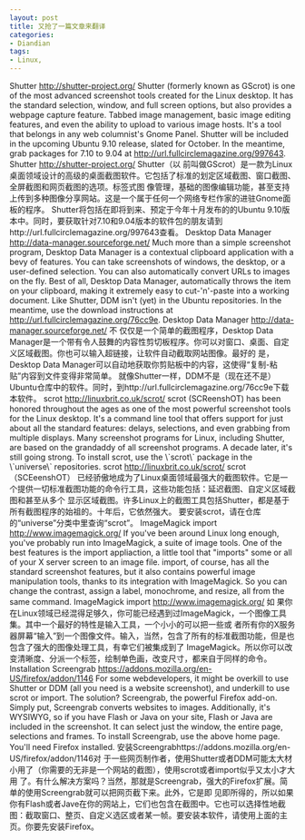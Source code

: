 ```yaml
---
layout: post
title: 又抢了一篇文章来翻译
categories:
- Diandian
tags:
- Linux, 
---
```

Shutter http://shutter-project.org/ Shutter (formerly known as GScrot) is one of the most advanced screenshot tools created for the Linux desktop. It has the standard selection, window, and full screen options, but also provides a webpage capture feature. Tabbed image management, basic image editing features, and even the ability to upload to various image hosts. It's a tool that belongs in any web columnist's Gnome Panel. Shutter will be included in the upcoming Ubuntu 9.10 release, slated for October. In the meantime, grab packages for 7.10 to 9.04 at http://url.fullcirclemagazine.org/997643. Shutter http://shutter-project.org/ Shutter（以 前叫做GScrot）是一款为Linux桌面领域设计的高级的桌面截图软件。它包括了标准的划定区域截图、窗口截图、全屏截图和网页截图的选项。标签式图 像管理，基础的图像编辑功能，甚至支持上传到多种图像分享网站。这是一个属于任何一个网络专栏作家的进驻Gnome面板的程序。 Shutter将包括在即将到来、预定于今年十月发布的的Ubuntu 9.10版本中。同时，要获取针对7.10和9.04版本的软件包的朋友请到http://url.fullcirclemagazine.org/997643查看。 Desktop Data Manager http://data-manager.sourceforge.net/ Much more than a simple screenshot program, Desktop Data Manager is a contextual clipboard application with a bevy of features. You can take screenshots of windows, the desktop, or a user-defined selection. You can also automatically convert URLs to images on the fly. Best of all, Desktop Data Manager, automatically throws the item on your clipboard, making it extremely easy to cut-'n'-paste into a working document. Like Shutter, DDM isn't (yet) in the Ubuntu repositories. In the meantime, use the download instructions at http://url.fullcirclemagazine.org/76cc9e. Desktop Data Manager http://data-manager.sourceforge.net/ 不 仅仅是一个简单的截图程序，Desktop Data Manager是一个带有令人鼓舞的内容性剪切板程序。你可以对窗口、桌面、自定义区域截图。你也可以输入超链接，让软件自动截取网站图像。最好的 是，Desktop Data Manager可以自动地获取你剪贴板中的内容，这使得“复制-粘贴”内容到文件变得非常简单。 就像Shutter一样，DDM不是（现在还不是）Ubuntu仓库中的软件。同时，到http://url.fullcirclemagazine.org/76cc9e下载本软件。 scrot http://linuxbrit.co.uk/scrot/ scrot (SCReenshOT) has been honored throughout the ages as one of the most powerful screenshot tools for the Linux desktop. It's a command line tool that offers support for just about all the standard features: delays, selections, and even grabbing from multiple displays. Many screenshot programs for Linux, including Shutter, are based on the grandaddy of all screenshot programs. A decade later, it's still going strong. To install scrot, use the \\\`scrot\\\` package in the \\\`universe\\\` repositories. scrot http://linuxbrit.co.uk/scrot/ scrot（SCEeenshOT） 已经骄傲地成为了Linux桌面领域最强大的截图软件。它是一个提供一切标准截图功能的命令行工具，这些功能包括：延迟截图、自定义区域截图和甚至从多个 显示区域截图。许多Linux上的截图工具包括Shutter，都是基于所有截图程序的始祖的。十年后，它依然强大。 要安装scrot，请在仓库的“universe”分类中里查询“scrot”。 ImageMagick import http://www.imagemagick.org/ If you've been around Linux long enough, you've probably run into ImageMagick, a suite of image tools. One of the best features is the import appliaction, a little tool that "imports" some or all of your X server screen to an image file. import, of course, has all the standard screenshot features, but it also contains powerful image manipulation tools, thanks to its integration with ImageMagick. So you can change the contrast, assign a label, monochrome, and resize, all from the same command. ImageMagick import http://www.imagemagick.org/ 如 果你在Linux领域已经混得足够久，你可能已经遇到过ImageMagick，一个图像工具集。其中一个最好的特性是输入工具，一个小小的可以把一些或 者所有你的X服务器屏幕“输入”到一个图像文件。输入，当然，包含了所有的标准截图功能，但是也包含了强大的图像处理工具，有幸它们被集成到了 ImageMagick。所以你可以改变清晰度、分派一个标签，绘制单色画，改变尺寸，都来自于同样的命令。 Installation Screengrab https://addons.mozilla.org/en-US/firefox/addon/1146 For some webdevelopers, it might be overkill to use Shutter or DDM (all you need is a website screenshot), and underkill to use scrot or import. The solution? Screengrab, the powerful Firefox add-on. Simply put, Screengrab converts websites to images. Additionally, it's WYSIWYG, so if you have Flash or Java on your site, Flash or Java are included in the screenshot. It can select just the window, the entire page, selections and frames. To install Screengrab, use the above home page. You'll need Firefox installed. 安装Screengrabhttps://addons.mozilla.org/en-US/firefox/addon/1146对 于一些网页制作者，使用Shutter或者DDM可能太大材小用了（你需要的无非是一个网站的截图），使用scrot或者import似乎又太小才大用 了。有什么解决方案吗？当然，那就是Screengrab，强大的Firefox扩展。简单的使用Screengrab就可以把网页截下来。此外，它是即 见即所得的，所以如果你有Flash或者Jave在你的网站上，它们也包含在截图中。它也可以选择性地截图：截取窗口、整页、自定义选区或者某一帧。要安装本软件，请使用上面的主页。你要先安装Firefox。
